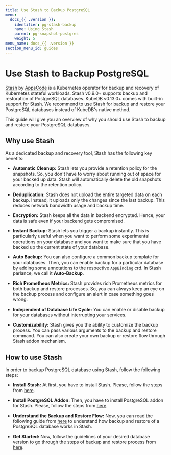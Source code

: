 ```yaml
---
title: Use Stash to Backup PostgreSQL
menu:
  docs_{{ .version }}:
    identifier: pg-stash-backup
    name: Using Stash
    parent: pg-snapshot-postgres
    weight: 5
menu_name: docs_{{ .version }}
section_menu_id: guides
---
```


# Use Stash to Backup PostgreSQL

[Stash](https://appscode.com/products/stash) by [AppsCode](https://appscode.com) is a Kubernetes operator for backup and recovery of Kubernetes stateful workloads. Stash v0.9.0+ supports backup and restoration of PostgreSQL databases. KubeDB v0.13.0+ comes with built-in support for Stash. We recommend to use Stash for backup and restore your PostgreSQL databases instead of KubeDB's native method.

This guide will give you an overview of why you should use Stash to backup and restore your PostgreSQL databases.

## Why use Stash

As a dedicated backup and recovery tool, Stash has the following key benefits:

- **Automatic Cleanup:** Stash lets you provide a retention policy for the snapshots. So, you don't have to worry about running out of space for your backed up data. Stash will automatically delete the old snapshots according to the retention policy.

- **Deduplication:** Stash does not upload the entire targeted data on each backup. Instead, it uploads only the changes since the last backup. This reduces network bandwidth usage and backup time.

- **Encryption:** Stash keeps all the data in backend encrypted. Hence, your data is safe even if your backend gets compromised.

- **Instant Backup:** Stash lets you trigger a backup instantly. This is particularly useful when you want to perform some experimental operations on your database and you want to make sure that you have backed up the current state of your database.

- **Auto Backup:** You can also configure a common backup template for your databases. Then, you can enable backup for a particular database by adding some annotations to the respective `AppBinding` crd. In Stash parlance, we call it **Auto-Backup**.

- **Rich Prometheus Metrics:** Stash provides rich Prometheus metrics for both backup and restore processes. So, you can always keep an eye on the backup process and configure an alert in case something goes wrong.

- **Independent of Database Life Cycle:** You can enable or disable backup for your databases without interrupting your services.

- **Customizability:** Stash gives you the ability to customize the backup process. You can pass various arguments to the backup and restore command. You can also create your own backup or restore flow through Stash addon mechanism.

## How to use Stash

In order to backup PostgreSQL database using Stash, follow the following steps:

- **Install Stash:** At first, you have to install Stash. Please, follow the steps from [here](https://stash.run/docs/latest/setup/).

- **Install PostgreSQL Addon:** Then, you have to install PostgreSQL addon for Stash. Please, follow the steps from [here](https://appscode.com/products/stash/latest/addons/postgres/setup/install/).

- **Understand the Backup and Restore Flow:** Now, you can read the following guide from [here](https://appscode.com/products/stash/latest/addons/postgres/overview/) to understand how backup and restore of a PostgreSQL database works in Stash.

- **Get Started:** Now, follow the guidelines of your desired database version to go through the steps of backup and restore process from [here](https://appscode.com/products/stash/latest/addons/postgres/).
